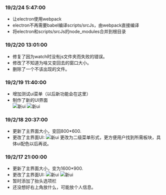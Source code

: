 ### 19/2/24 5:47:00

- 让electron使用webpack
- electron不再需要babel编译scripts/srcJs，由webpack直接编译
- 将electron和scripts/srcJs的node_modules合并到根目录

### 19/2/20 13:01:00

- 修复了因为watch时没有js文件夹而失败的错误。
- 修改了不知道为啥又变回去的窗口大小。
- 删除了一个不该出现的文件。


### 19/2/19 11:40:00

- 增加测试ui菜单（以后新功能会在这里）
- 制作了新的UI界面  
![新ui](./pics/190219_001.png)
![新ui](./pics/190219_002.png)

### 19/2/18 20:37:00

- 更新了主界面大小，变回800*600.
- 更改了主界面UI:
![新ui](./pics/190218_001.png)
更改为二级菜单形式，更方便用户找到所需板块，具体ui配色以后再说。

### 19/2/17 21:00:00

- 更新了主界面大小，变为1600*900.
- 更改了主界面UI:
![新ui](./pics/190217_001.png)
![新ui](./pics/190217_002.png)
- 暂时添加了抬头选项栏
- 还没想好右上角放什么，可能放个人信息。
